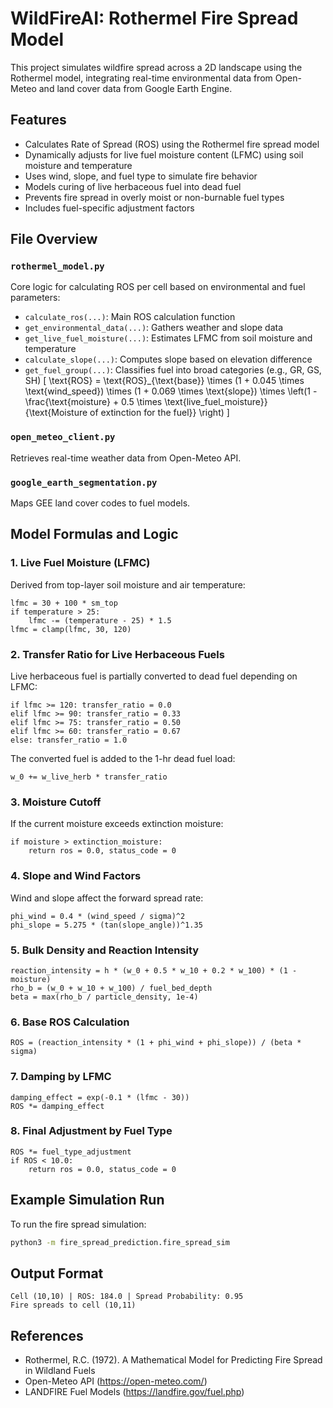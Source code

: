 # WildFireAI: Rothermel Fire Spread Model

This project simulates wildfire spread across a 2D landscape using the Rothermel model, integrating real-time environmental data from Open-Meteo and land cover data from Google Earth Engine.

## Features

- Calculates Rate of Spread (ROS) using the Rothermel fire spread model
- Dynamically adjusts for live fuel moisture content (LFMC) using soil moisture and temperature
- Uses wind, slope, and fuel type to simulate fire behavior
- Models curing of live herbaceous fuel into dead fuel
- Prevents fire spread in overly moist or non-burnable fuel types
- Includes fuel-specific adjustment factors

## File Overview

### `rothermel_model.py`
Core logic for calculating ROS per cell based on environmental and fuel parameters:
- `calculate_ros(...)`: Main ROS calculation function
- `get_environmental_data(...)`: Gathers weather and slope data
- `get_live_fuel_moisture(...)`: Estimates LFMC from soil moisture and temperature
- `calculate_slope(...)`: Computes slope based on elevation difference
- `get_fuel_group(...)`: Classifies fuel into broad categories (e.g., GR, GS, SH)
\[
\text{ROS} = \text{ROS}_{\text{base}} \times (1 + 0.045 \times \text{wind\_speed}) \times (1 + 0.069 \times \text{slope}) \times \left(1 - \frac{\text{moisture} + 0.5 \times \text{live\_fuel\_moisture}}{\text{Moisture of extinction for the fuel}} \right)
\]



### `open_meteo_client.py`
Retrieves real-time weather data from Open-Meteo API.

### `google_earth_segmentation.py`
Maps GEE land cover codes to fuel models.

## Model Formulas and Logic

### 1. **Live Fuel Moisture (LFMC)**
Derived from top-layer soil moisture and air temperature:

```
lfmc = 30 + 100 * sm_top
if temperature > 25:
    lfmc -= (temperature - 25) * 1.5
lfmc = clamp(lfmc, 30, 120)
```

### 2. **Transfer Ratio for Live Herbaceous Fuels**
Live herbaceous fuel is partially converted to dead fuel depending on LFMC:

```
if lfmc >= 120: transfer_ratio = 0.0
elif lfmc >= 90: transfer_ratio = 0.33
elif lfmc >= 75: transfer_ratio = 0.50
elif lfmc >= 60: transfer_ratio = 0.67
else: transfer_ratio = 1.0
```

The converted fuel is added to the 1-hr dead fuel load:

```
w_0 += w_live_herb * transfer_ratio
```

### 3. **Moisture Cutoff**
If the current moisture exceeds extinction moisture:

```
if moisture > extinction_moisture:
    return ros = 0.0, status_code = 0
```

### 4. **Slope and Wind Factors**
Wind and slope affect the forward spread rate:

```
phi_wind = 0.4 * (wind_speed / sigma)^2
phi_slope = 5.275 * (tan(slope_angle))^1.35
```

### 5. **Bulk Density and Reaction Intensity**

```
reaction_intensity = h * (w_0 + 0.5 * w_10 + 0.2 * w_100) * (1 - moisture)
rho_b = (w_0 + w_10 + w_100) / fuel_bed_depth
beta = max(rho_b / particle_density, 1e-4)
```

### 6. **Base ROS Calculation**

```
ROS = (reaction_intensity * (1 + phi_wind + phi_slope)) / (beta * sigma)
```

### 7. **Damping by LFMC**

```
damping_effect = exp(-0.1 * (lfmc - 30))
ROS *= damping_effect
```

### 8. **Final Adjustment by Fuel Type**

```
ROS *= fuel_type_adjustment
if ROS < 10.0:
    return ros = 0.0, status_code = 0
```

## Example Simulation Run

To run the fire spread simulation:

```bash
python3 -m fire_spread_prediction.fire_spread_sim
```

## Output Format

```
Cell (10,10) | ROS: 184.0 | Spread Probability: 0.95
Fire spreads to cell (10,11)
```

## References

- Rothermel, R.C. (1972). A Mathematical Model for Predicting Fire Spread in Wildland Fuels
- Open-Meteo API (https://open-meteo.com/)
- LANDFIRE Fuel Models (https://landfire.gov/fuel.php)
```


